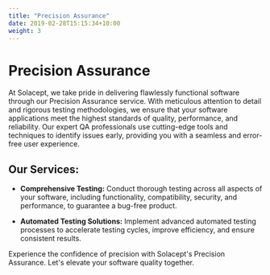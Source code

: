```yaml
---
title: "Precision Assurance"
date: 2019-02-28T15:15:34+10:00
weight: 3
---
```


# Precision Assurance

At Solacept, we take pride in delivering flawlessly functional software through our Precision Assurance service. With meticulous attention to detail and rigorous testing methodologies, we ensure that your software applications meet the highest standards of quality, performance, and reliability. Our expert QA professionals use cutting-edge tools and techniques to identify issues early, providing you with a seamless and error-free user experience.

## Our Services:

- **Comprehensive Testing:**
  Conduct thorough testing across all aspects of your software, including functionality, compatibility, security, and performance, to guarantee a bug-free product.

- **Automated Testing Solutions:**
  Implement advanced automated testing processes to accelerate testing cycles, improve efficiency, and ensure consistent results.

Experience the confidence of precision with Solacept's Precision Assurance. Let's elevate your software quality together.
